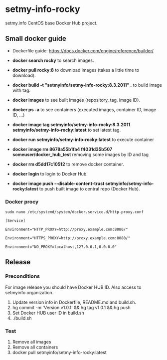 # setmy-info-rocky

setmy.info CentOS base Docker Hub project.

## Small docker guide

* Dockerfile guide: https://docs.docker.com/engine/reference/builder/

* **docker search rocky** to search images.

* **docker pull rocky:8** to download images (takes a little time to download).

* **docker build -t "setmyinfo/setmy-info-rocky:8.3.2011" .** to build image with tag.

* **docker images** to see built images (repository, tag, image ID).

* **docker ps -a** to see containers (executed images, container ID, image ID, ...)

* **docker image tag setmyinfo/setmy-info-rocky:8.3.2011 setmyinfo/setmy-info-rocky:latest** to set latest tag.

* **docker run setmyinfo/setmy-info-rocky:latest** to execute container

* **docker image rm 8678a55b1fa4 f4031d35b507 someuser/docker_hub_test** removing some images by ID and tag

* **docker rm d5dd17c10512** to remove docker container.

* **docker login** to login to Docker Hub.

* **docker image push --disable-content-trust setmyinfo/setmy-info-rocky:latest** to push built image to central repo (Docker Hub).

### Docker procy

    sudo nano /etc/systemd/system/docker.service.d/http-proxy.conf

    [Service]

    Environment="HTTP_PROXY=http://proxy.example.com:8080/"

    Environment="HTTPS_PROXY=http://proxy.example.com:8080/"

    Environment="NO_PROXY=localhost,127.0.0.1,0.0.0.0"

## Release

### Preconditions

For image release you should have Docker HUB ID. Also access to setmyinfo organization.

1. Update version info in Dockerfile, README.md and build.sh.
2. hg commit -m 'Version v1.0.1' && hg tag v1.0.1 && hg push
2. Set Docker HUB user ID in build.sh
2. ./build.sh

### Test

1. Remove all images
2. Remove all containers
3. docker pull setmyinfo/setmy-info-rocky:latest
